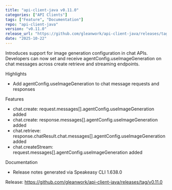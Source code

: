 ```yaml
---
title: "api-client-java v0.11.0"
categories: ["API Clients"]
tags: ["Feature", "Documentation"]
repo: "api-client-java"
version: "v0.11.0"
release_url: "https://github.com/gleanwork/api-client-java/releases/tag/v0.11.0"
date: "2025-10-22"
---
```

Introduces support for image generation configuration in chat APIs. Developers can now set and receive agentConfig.useImageGeneration on chat messages across create retrieve and streaming endpoints.

Highlights
- Add agentConfig.useImageGeneration to chat message requests and responses

Features
- chat.create: request.messages[].agentConfig.useImageGeneration added
- chat.create: response.messages[].agentConfig.useImageGeneration added
- chat.retrieve: response.chatResult.chat.messages[].agentConfig.useImageGeneration added
- chat.createStream: request.messages[].agentConfig.useImageGeneration added

Documentation
- Release notes generated via Speakeasy CLI 1.638.0

Release: https://github.com/gleanwork/api-client-java/releases/tag/v0.11.0
